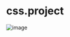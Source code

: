 # css.project
 
![image](https://github.com/Lenni93/css.project/assets/43273642/7d5874d2-ab0e-4d10-9154-e3cbcb028c5a)
